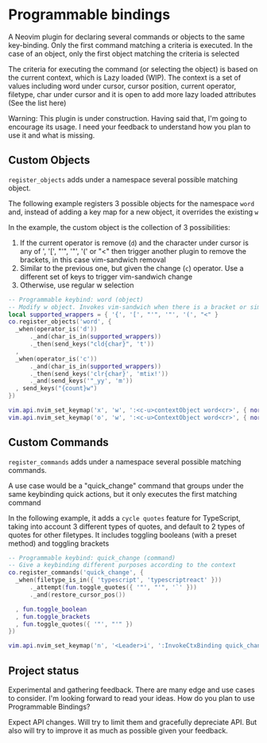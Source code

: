 # Programmable bindings

A Neovim plugin for declaring several commands or objects to the same key-binding. Only the first command matching a criteria is executed. In the case of an object, only the first object matching the criteria is selected

The criteria for executing the command (or selecting the object) is based on the current context, which is Lazy loaded (WIP). The context is a set of values including word under cursor, cursor position, current operator, filetype, char under cursor and it is open to add more lazy loaded attributes (See the list here)

Warning: This plugin is under construction. Having said that, I'm going to encourage its usage. I need your feedback to understand how you plan to use it and what is missing.

## Custom Objects

`register_objects` adds under a namespace several possible matching object.

The following example registers 3 possible objects for the namespace `word` and, instead of adding a key map for a new object, it overrides the existing `w`

In the example, the custom object is the collection of 3 possibilities:

1. If the current operator is remove (`d`) and the character under cursor is any of ', '[', "'", '"', '(' or "<" then trigger another plugin to remove the brackets, in this case vim-sandwich removal
2. Similar to the previous one, but given the change (`c`) operator. Use a different set of keys to trigger vim-sandwich change
3. Otherwise, use regular w selection

```lua
-- Programmable keybind: word (object)
-- Modify w object. Invokes vim-sandwich when there is a bracket or similar wrapper
local supported_wrappers = { '{', '[', "'", '"', '(', "<" }
co.register_objects('word', {
  _when(operator_is('d'))
      ._and(char_is_in(supported_wrappers))
      ._then(send_keys("cld{char}", 't'))
  ,
  _when(operator_is('c'))
      ._and(char_is_in(supported_wrappers))
      ._then(send_keys('clr{char}', 'mtix!'))
      ._and(send_keys('"_yy', 'm'))
  , send_keys("{count}w")
})

vim.api.nvim_set_keymap('x', 'w', ':<c-u>contextObject word<cr>', { noremap = true, silent = true })
vim.api.nvim_set_keymap('o', 'w', ':<c-u>ContextObject word<cr>', { noremap = true, silent = true })
```

## Custom Commands

`register_commands` adds under a namespace several possible matching commands.

A use case would be a "quick_change" command that groups under the same keybinding quick actions, but it only executes the first matching command

In the following example, it adds a `cycle quotes` feature for TypeScript, taking into account 3 different types of quotes, and default to 2 types of quotes for other filetypes. It includes toggling booleans (with a preset method) and toggling brackets

```lua
-- Programmable keybind: quick_change (command)
-- Give a keybinding different purposes according to the context
co.register_commands('quick_change', {
  _when(filetype_is_in({ 'typescript', 'typescriptreact' }))
      ._attempt(fun.toggle_quotes({ '"', "'", '`' }))
      ._and(restore_cursor_pos())

  , fun.toggle_boolean
  , fun.toggle_brackets
  , fun.toggle_quotes({ '"', "'" })
})

vim.api.nvim_set_keymap('n', '<Leader>i', ':InvokeCtxBinding quick_change<CR>', { desc = "Quick Change" })
```

## Project status

Experimental and gathering feedback. There are many edge and use cases to consider. I'm looking forward to read your ideas. How do you plan to use Programmable Bindings?

Expect API changes. Will try to limit them and gracefully depreciate API. But also will try to improve it as much as possible given your feedback.
